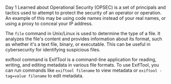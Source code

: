 Day 1
Learned about 
Operational Security (OPSEC) is a set of principals and tactics used to attempt to protect the security of an operator or operation. An example of this may be using code names instead of your real names, or using a proxy to conceal your IP address.

The `file` command in Unix/Linux is used to determine the type of a file. It analyzes the file's content and provides information about its format, such as whether it's a text file, binary, or executable. This can be useful in cybersecurity for identifying suspicious files.

exiftool command is ExifTool is a command-line application for reading, writing, and editing metadata in various file formats. 
To use ExifTool, you can run commands like `exiftool filename` to view metadata or `exiftool -tag=value filename` to edit metadata.